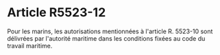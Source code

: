 # Article R5523-12

  
Pour les marins, les autorisations mentionnées à l'article R. 5523-10 sont délivrées par l'autorité maritime dans les conditions fixées au code du travail maritime.